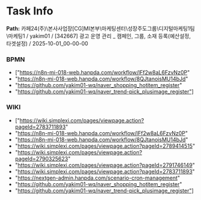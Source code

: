 # Task Info

**Path:** 카페24(주)\본사사업장\[CG]MI본부\마케팅센터\성장주도그룹\디지털마케팅1팀\마케팅1 / yakim01 / [342667] 광고 운영 관리 _ 캠페인, 그룹, 소재 등록(예산설정, 타겟설정) / 2025-10-01_00-00-00

### BPMN
- ["https://n8n-mi-018-web.hanpda.com/workflow/lFf2w8aL6FzvNz0P"
- "https://n8n-mi-018-web.hanpda.com/workflow/8QJtanoisMU14bJd"
- "https://github.com/yakim01-wq/naver_shopping_hotitem_register"
- "https://github.com/yakim01-wq/naver_trend-pick_plusimage_register"]

### WIKI
- ["https://wiki.simplexi.com/pages/viewpage.action?pageId=2783711893"
- "https://n8n-mi-018-web.hanpda.com/workflow/lFf2w8aL6FzvNz0P"
- "https://n8n-mi-018-web.hanpda.com/workflow/8QJtanoisMU14bJd"
- "https://wiki.simplexi.com/pages/viewpage.action?pageId=2789414515"
- "https://wiki.simplexi.com/pages/viewpage.action?pageId=2790325623"
- "https://wiki.simplexi.com/pages/viewpage.action?pageId=2791746149"
- "https://wiki.simplexi.com/pages/viewpage.action?pageId=2783711893"
- "https://nextgen-admin.hanpda.com/scenario-cron-management"
- "https://github.com/yakim01-wq/naver_shopping_hotitem_register"
- "https://github.com/yakim01-wq/naver_trend-pick_plusimage_register"]

